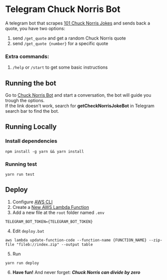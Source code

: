 # Telegram Chuck Norris Bot
A telegram bot that scrapes [101 Chuck Norris Jokes]("https://parade.com/968666/parade/chuck-norris-jokes/") and sends back a quote, you have two options:
1. send `/get_quote` and get a random Chuck Norris quote
2. send `/get_quote {number}` for a specific quote

### Extra commands:
1. `/help` or `/start` to get some basic instructions

## Running the bot
Go to [Chuck Norris Bot]("http://t.me/getChuckNorrisJokeBot") and start a conversation, the bot will guide you trough the options.<br>
If the link doesn't work, search for **getCheckNorrisJokeBot** in Telegram search bar to find the bot.

## Running Locally
### Install dependencies
```shell
npm install -g yarn && yarn install
```
 
### Running test
```shell
yarn run test
```

## Deploy
1. Configure [AWS CLI]("https://docs.aws.amazon.com/cli/latest/userguide/cli-chap-configure.html")
2. Create a [New AWS Lambda Function]("https://docs.aws.amazon.com/cli/latest/reference/lambda/create-function.html")
3. Add a new file at the `root` folder named `.env`
```shell
TELEGRAM_BOT_TOKEN={TELEGRAM_BOT_TOKEN}
```
4. Edit `deploy.bat`
```shell
aws lambda update-function-code --function-name {FUNCTION_NAME} --zip-file "fileb://index.zip" --output table
```

5. Run 
```shell
yarn run deploy
```

6. **Have fun!**
And never forget: ***Chuck Norris can divide by zero***
